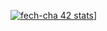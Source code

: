 [![fech-cha 42 stats](https://1337-readme.vercel.app/api/profile?cursus=42cursus&dark=true&forty_two_network_logo=hide&login=fech-cha)](https://profile.intra.42.fr/users/fech-cha)]

